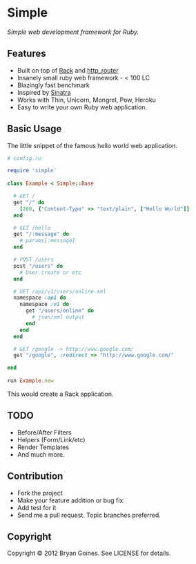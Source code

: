 # Simple 

_Simple web development framework for Ruby._

## Features

* Built on top of [Rack](https://github.com/rack/rack) and [http_router](https://github.com/joshbuddy/http_router)
* Insanely small ruby web framework - < 100 LC
* Blazingly fast benchmark
* Inspired by [Sinatra](https://github.com/sinatra/sinatra)
* Works with Thin, Unicorn, Mongrel, Pow, Heroku
* Easy to write your own Ruby web application.

## Basic Usage

The little snippet of the famous hello world web application.

```ruby
# config.ru

require 'simple'
  	
class Example < Simple::Base

  # GET /
  get "/" do
    [200, {"Content-Type" => "text/plain", ["Hello World"]]
  end

  # GET /hello
  get "/:message" do
    # params[:message]
  end

  # POST /users
  post "/users" do
    # User.create or etc
  end

  # GET /api/v1/users/online.xml
  namespace :api do
    namespace :v1 do
      get "/users/online" do
        # json/xml output
      end
    end
  end

  # GET /google -> http://www.google.com/
  get "/google", :redirect => "http://www.google.com/"

end
  
run Example.new
````

This would create a Rack application.

## TODO

* Before/After Filters
* Helpers (Form/Link/etc)
* Render Templates
* And much more.

## Contribution

* Fork the project
* Make your feature addition or bug fix.
* Add test for it
* Send me a pull request. Topic branches preferred.

## Copyright

Copyright © 2012 Bryan Goines. See LICENSE for details.
